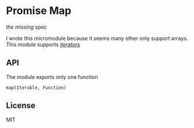 # Promise Map

*the missing spec*

I wrote this micromodule because it seems many other only support arrays. This module supports [iterators](#iterators)

## API

The module exports only one function

	map(Iterable, Function)

## License

MIT

[iterators]: https://developer.mozilla.org/en-US/docs/Web/JavaScript/Guide/Iterators_and_Generators
